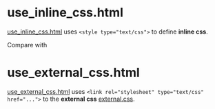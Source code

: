 # use_inline_css.html

[use_inline_css.html](https://github.com/ReneNyffenegger/about-css/blob/master/inline_vs_external_css/use_inline_css.html) uses `<style type="text/css">` to define **inline css**.

Compare with 

# use_external_css.html

[use_external_css.html](https://github.com/ReneNyffenegger/about-css/blob/master/inline_vs_external_css/use_external_css.html) uses `<link rel="stylesheet" type="text/css" href="...">` to the **external css**
[external.css](https://github.com/ReneNyffenegger/about-css/blob/master/inline_vs_external_css/external.css).

